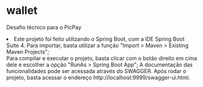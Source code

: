# wallet
Desafio técnico para o PicPay

<li>Este projeto foi feito utilizando o Spring Boot, com a IDE Spring Boot Suite 4. Para importar, basta utilizar a função "Import > Maven > Existing Maven Projects";</li>
Para compilar e executar o projeto, basta clicar com o botão direito em cima dele e escolher a opção "RunAs > Spring Boot App";
A documentação das funcionalidades pode ser acessada através do SWAGGER. Após rodar o projeto, basta acessar o endereço http://localhost:9999/swagger-ui.html.
